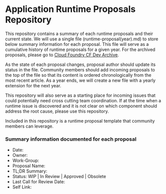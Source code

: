 # Application Runtime Proposals Repository
This repository contains a summary of each runtime proposals and their current state. We will use a single file (runtime-proposal(year).md) to store below summary information for each proposal. This file will serve as a cumulative history of runtime proposals for a given year. For the archived proposals, please go to [Cloud Foundry CF Dev Archive](https://lists.cloudfoundry.org/g/cf-dev/topics). 

As the state of each proposal changes, proposal author should update its status in the file.  Community members should add incoming proposals to the top of the file so that its content is ordered chronologically from the most recent article. As a year ends, we will create a new file with a yearly extension for the next year. 

This repository will also serve as a starting place for incoming issues that could potentially need cross cutting team coordination. If at the time when a runtime issue is discovered and it is not clear on which component should address the root cause, please use this repository.

Included in this repository is a runtime proposal template that community members can leverage.

### Summary information documented for each proposal
- Date: 
- Owner:
- Work-Group: 
- Proposal Name: 
- TL;DR Summary: 
- Status: WIP | In Review | Approved | Obsolete
- Last Call for Review Date:
- Self Link:
